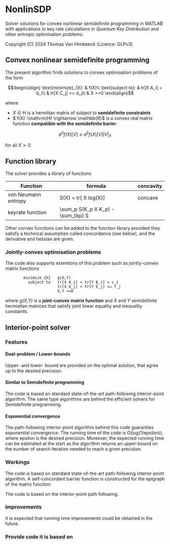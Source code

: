 # NonlinSDP
Solver solutions for convex nonlinear semidefinite programming in MATLAB with applications to key rate calculations in  *Quantum Key Distribution* and other entropic optimisation problems.

Copyright (C) 2024 Thomas Van Himbeeck (Licence: GLPv3)

## Convex nonlinear semidefinite programming 
The present algorithm finds solutions to convex optimisation problems of the form
```math
\begin{align}
            \text{minimize}_{X}: & f(X)\\
            \text{subject to}:   & tr[X A_i] = b_i\\
                                & tr[X C_j] <= d_j\\
                                & X >=0
\end{align}
```
where 
- $`X\in \mathrm{H}`$ is a hermitian matrix of subject to **semidefinite constraints**
- $`f(X)`:\mathrm{H} \rightarrow \mathbb{R}$ is a convex real matrix function **compatible with the semidefinite barier**: 
```math
d^3 f(X)[V] \leq d^2 f(X)[V] |V|_X
```
for all $`X \succ 0`$

## Function library
The solver provides a library of functions

| Function | formula | concavity |
| -------- |-------- | --------- |
| von Neumann entropy | S(X) = tr[ X log(X)]  | concave |
| keyrate function    | \sum_p S(K_p X K_p) - \sum_{kp} S

Other convex functions can be added to the function library provided they satisfy a technical assumption called concordance (see below), and the derivative and hessian are given.

### Jointly-convex optimisation problems
The code also supports extentions of this problem such as jointly-convex matrix functions

            minimize_{X}   g(X,Y)
              subject to   tr[X A_i] + tr[Y B_i] = c_i
                           tr[X D_j] + tr[Y E_j] <= f_j
                           X,Y >=0
where *g(X,Y)* is a **joint-convex matrix function** and *X* and *Y* semidefinite hermiatian matrices that satisfy joint linear equality and inequality constaints.

## Interior-point solver

### Features

#### Dual-problem / Lower-bounds
Upper- and lower- bound are provided on the optimal solution, that agree up to the desired precision.

#### Similar to Semidefinite programming
The code is based on standard state-of-the-art path-following interior-point algorithm. The same type algorithms are behind the efficient solvers for Semidefinite programming.

#### Exponential convergence
The path-following interior-point algorithm behind this code guaranties exponential convergence: The running time of the code is O(log(1/epsilon)), where epsilon is the desired precision. Moreover, the expected running time can be estimated at the start as the algorithm returns an upper-bound on the number of search iteration needed to reach a given precision.

### Workings
The code is based on standard state-of-the-art path-following interior-point algorithm. A self-concordant barrier function is constructed for the epigraph of the matrix function.

The code is based on the interior-point path following.

### Improvements

It is expected that running time improvements could be obtained in the future.

### Provide code it is based on

